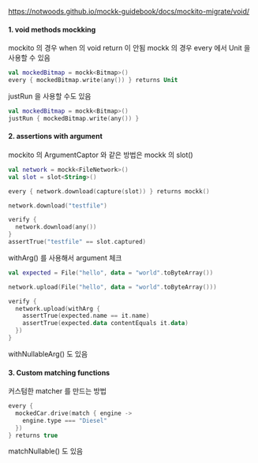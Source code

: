


https://notwoods.github.io/mockk-guidebook/docs/mockito-migrate/void/


#### 1.  void  methods mockking 
mockito 의 경우 when 의 void return 이 안됨
mockk 의 경우 every 에서 Unit 을 사용할 수 있음
```kotlin
val mockedBitmap = mockk<Bitmap>()
every { mockedBitmap.write(any()) } returns Unit
```
justRun 을 사용할 수도 있음
```kotlin
val mockedBitmap = mockk<Bitmap>()
justRun { mockedBitmap.write(any()) }
```

#### 2. assertions with  argument

mockito 의 ArgumentCaptor 와 같은 방법은 mockk 의 slot()
```kotlin
val network = mockk<FileNetwork>()
val slot = slot<String>()

every { network.download(capture(slot)) } returns mockk()

network.download("testfile")

verify {
  network.download(any())
}
assertTrue("testfile" == slot.captured)
```

withArg() 를 사용해서 argument 체크 
```kotlin
val expected = File("hello", data = "world".toByteArray())

network.upload(File("hello", data = "world".toByteArray()))

verify {
  network.upload(withArg {
    assertTrue(expected.name == it.name)
    assertTrue(expected.data contentEquals it.data)
  })
}
```

withNullableArg() 도 있음


#### 3.  Custom matching functions

커스텀한 matcher 를 만드는 방법
```kotlin
every {
  mockedCar.drive(match { engine ->
    engine.type === "Diesel"
  })
} returns true
```
matchNullable() 도 있음
<!--stackedit_data:
eyJoaXN0b3J5IjpbLTEwMjgyMTYxMSwxNDYzNDMxMjQsMTk4OT
UzODg5NF19
-->